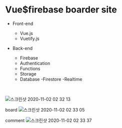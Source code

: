 # Vue$firebase boarder site

* Front-end
  -  Vue.js
  -  Vuetify.js
  
  
* Back-end
  - Firebase
  - Authentication
  - Functions
  - Storage
  - Database
      -Firestore
      -Realtime
<br />


![스크린샷 2020-11-02 02 32 13](https://user-images.githubusercontent.com/49246683/97810092-b158a600-1cb4-11eb-8a18-e0a0f9f1a8f0.png)

board
![스크린샷 2020-11-02 02 33 05](https://user-images.githubusercontent.com/49246683/97810093-b3226980-1cb4-11eb-9d17-11c812fad464.png)

comment
![스크린샷 2020-11-02 02 33 37](https://user-images.githubusercontent.com/49246683/97810096-b4539680-1cb4-11eb-8362-1e2be927fd87.png)
